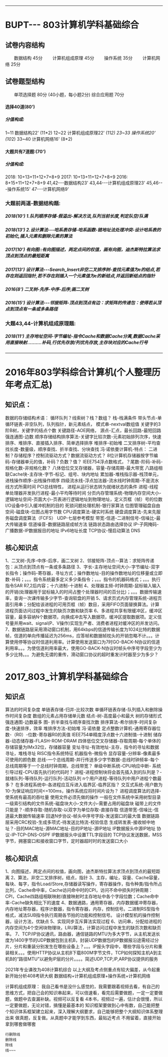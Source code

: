 --------------------------------------------
# BUPT---  803计算机学科基础综合
## 试卷内容结构
　　数据结构 45分
　　计算机组成原理 45分
　　操作系统 35分
　　计算机网络 25分
## 试卷题型结构
　　单项选择题 80分 (40小题，每小题2分)
        综合应用题 70分
        
#### 选择40道(80')
##### 分值构成:
1~11 数据结构22' (11*2)
12~22 计算机组成原理22' (11*2)
23~33 操作系统20' (10*2)
33~40 计算机网络16' (8*2)
#### 大题共有7道题:(70')
##### 分值构成:
2018: 10+13+11+12+7+8+9
2017: 10+13+11+12+7+8+9
2016: 8+15+11+12+7+8+9
41,42---数据结构23'
43,44---计算机组成原理23'
45,46---操作系统15'
47---计算机网络9'

### 大题前两道-数据结构题: 
##### 2018(10') 1.队列顺序存储-假溢出-解决方法,队列当前长度,判定队空/队满
##### 2018(13') 2.设计算法---哈系表存储-哈系函数-链地址法处理冲突-设计哈系表的初始化,插入元素和删除元素的算法

##### 2017(10') 有向图::有向图描述，两定点间的权值，画有向图，迪杰斯特拉算法求顶点到顶点的最短距离
##### 2017(13') 设计算法---Search_Insert非空二叉排序树-查找元素值为e的结点,若存在则返回指针,若不存在则插入一个元素值为e的新结点,并返回新结点的指针

##### 2016(8') 二叉树-先序-中序-后序;画二叉树
##### 2016(15') 设计算法---邻接矩阵-顶点到顶点有边：求矩阵的传递包：使得若从顶点到顶点有一条或多条路径

### 大题43,44-计算机组成原理题: 
##### 2018(11') 主存地址空间-字节编址-指令Cache和数据Cache分离,数据Cache采用直接映射..........补码,行优先存放/列优先存放,主存块对应的Cache行号


--------------------------------------------------------------


# 2016年803学科综合计算机(个人整理历年考点汇总)
## 知识点：
数据的存储结构术语： 循环队列？线索树？栈？数组？
栈-栈满条件
带头节点-单循环链表-非空队列，队列指针，新元素结点，
模式串-nextval数组值
关键字的3阶B树，关键字的结点个数
关键路径-AOE网络， 源点-汇点，最长回路-最短回路
强连通图-边数
顺序存储结构排序算法-关键字比较次数-元素初始排列次序，快速排序、堆排序、直接插入排序、简单选择排序
堆排序-初始堆
二叉排序树-平均查找长度-数量级，顺序查找、折半查找、分块查找
冯·诺依曼计算机-特点： 二进制？存储程序？控制流驱动方式？数据流驱动方式？
8位计算机存储器按字节编码-存储器单元的值，补码？负数？值？
IEEE754浮点数格式，？尾数-阶码-补码-规格化数-非规格化数？
八体低位交叉存储器，容量-存储周期-最大带宽
八路组相联Cache块-主存块-字节-标记、组号、块内地址
累加器-堆栈指示器-栈顶单元，进栈操作顺序-出栈操作顺序
四级流水线-浮点加法器-流水线时钟周期-不是流水线方式所需时间
PCI总线特性， 
进程从运行状态转为就绪状态的条件
进程-线程
单处理器并发执行进程-最小平均等待时间
分页内存管理系统-物理内存空间大小-逻辑地址空间-页面大小-页表进行逻辑地址到物理地址，定义页框（帧）号的位数
I/O设备中引入缓冲机制的目的
死锁问题处理机制-银行家算法
位图管理磁盘自由空间-磁盘块-位图占用字节数
CPU调度算法-硬实时系统
硬盘调度算法-先来先服务磁盘调度算法（FCFS）
UDP-七层参考模型
带宽-信道-二进制信号-信噪比-最大传输速率
信道噪音-数据链路层成帧方法
链路状态路由选择协议
IP-子网掩码-广播数据-IP数据报目的地址
IPv6地址长度
TCP协议-慢启动算法
DNS
## 核心知识点
1、二叉树-先序-中序-后序，画二叉树
2、邻接矩阵-顶点--算法：求矩阵传递包：从顶点到顶点有一条或多条路径
3、字长-主存地址空间大小-字节编址-双字长指令；操作码-寄存器，寻址方式；操作数地址-目的操作数地址的位移量或立即数-补码；。。。指令系统最多定义多少条指令；。。。指令的机器码格式；。。。执行指令SAR R7,2后内容；十六进制-十进制
4、处理器主频-时钟周期-鼠标输入输入的开销(处理器用于鼠标输入的时间占整个处理器时间的百分比)；。。。数据传输速率，查询一次课传输多少字节-查询软盘的开销
5、请求页式内存管理系统-进程页面引用串；分配给该进程的可用页框（帧）数目，采用FIFO页面替换算法。计算进程页面访问过程中发生的缺页次数和缺页率
6、多进程共享有限缓冲区，缓冲区容量，最多容纳N个数据项，向换成冲去写入数据项，缓冲区提取数据项。定义信号量并用wait、signal(P、V操作)实现生产者、消费者进程对缓冲区的并发访问。
7、数据链路层采用滑动窗口机制，用64kbps的信道传输长度为1024比特的数据帧，信道的单向传播延迟为256ms，应答帧和数据帧枕头的开销忽略不计。。。计算使用停等协议时信道利用率。计算使用发送窗口为7时GO-BACK-N协议的信道利用率。。。为使信道利用率最大，使用GO-BACK-N协议时帧头中序号字段至少为多少比特。。。为避免无谓的重传，滑动窗口协议的超时重发计时器至少为多少？


# 2017_803_计算机学科基础综合
## 知识点
算法的时间复杂度
单链表存储-归并-比较次数
单循环链表存储-队列插入和删除操作时间复杂度
数组的元素占用存储单元数
结点-树-高度最小和最大
树的存储形式
强连通图-边数最多
图-
折半查找与顺序查找次数
排序算法-希尔排序-时间复杂度-快速排序，效率
堆排序方法-初始堆
冯·诺依曼
定点整数计算机-通用寄存器位数-（R0）-位数-寄存器R0的真值
IEEE754单精度浮点数十六进制值-十进制
储存器-动态储存器-FLASH-ROM-DRAM
四体低位交叉存储器-存取周期-每个单体的存储容量为IMx32位，存储器容量
变址寻址-有效地址-主存，指令的寻址和数据寻址，堆栈寻址
RISC指令系统特征
机器指令-微指令
显存容量-分辨率-像素最多可使用的颜色数
总线-一个总线周期-并行传送多少字节数据-总线时钟频率-每个总线周期等于一个总线时钟周期，总线带宽？
单级中断系统-CPU响应中断-
系统引导过程-CPU首先执行的代码时？
进程-进程控制块将会首先插入到的队列是？-就绪队列-等待队列-运行队列-活动队列
n个用户进程-等待队列中用户进程个数最多？
在多进程系统中-各进程应互斥进入临界区-临界区指？
交互式系统-用户数为10-为保证响应时间<=100ms，操作系统应将时间片设为？
进程调度算法的选择-使系统有最高的吞吐量
使用文件必须先做的操作
一般在文件系统中采用树型目录
一级索引结构的文件系统-磁盘块大小-文件大小-需要占用的磁盘块
磁带上的文件只能是？-顺序存取-随机存取-以双字为单位存取-直接存取
信道带宽-信噪比-信道最大数据传输速率
回退N步协议-帧头中序号字段-发送窗口的最大值
数据链路层采用CRC校验-生成多项式-待发送比特流-校验信息
生成转发表-接收帧中地址？-目的MAC地址-源MAC地址-目的IP地址-源IP地址
IP数据报头中源IP地址
协议-IP-TCP-DNS-OSPF
IP数据报头中设置TTL字段目的
TCP协议发送数据，MSS字节，拥塞窗口和接收窗口字节，定时器超时时的发送窗口大小
## 核心知识点
1、向图描述，两定点间的权值，画向图，迪杰斯特拉算法求顶点到顶点的最短距离
2、算法，非空二叉排序树，结点，指针
3、主存，编址，容量、Cache容量，每块、每字，指令Load/Store,存储器读写操作，寄存器操作，指令种类/指令所占比列，Cache命中率，Cache访问命中时的CPI，访问不命中损失时钟周期：  CPI，Cache四路组相联映射/直接映射时主存地址中各个字段位数；Cache命中率-Cache缺失相比下的速度
4、数据通路，通用寄存器，内存数据缓冲寄存器，内存地址寄存器，程序计数器，指令寄存器，内存，控制信号。二进制RS型指令格式，减法SUB指令执行周期各节拍的功能和控制信号。 设计模型机的操作控制器，设计方法，优缺点
5、实现同步互斥算法实现过程
6、访问串，分配给进程的内存空间为4个空闲块物理块，LRU算法，计算访问过程中发生的缺页次数和缺页率。
7、TCP/IP协议通讯，路由器，通信链路的MTU为多大字节，从主机发送长度为1400字节的UDP数据包到主机B，封装UDP数据包的IP数据报沿途需经过分片，分片和重装分别发生在哪些设备上？。。。IP报头字段中，哪些字段与分片和重装相关。。。使用HTTP协议从主机B下载800M字节文件，TCP如何探知主机A到主机B的“路径MTU”以避免IP层的分片。。。。简述UDP,TCP,IP,ARP协议提供的服务


2021年专业课改为408计算机综合
以上大纲及考点侧重点有较大偏差，从今起重新开始分析408考研大纲
数据结构+计算机组成原理+操作系统+计算机网络

计算机组成原理：
我自己看书是没什么感觉的，我需要跟着视频去看，有自己的思维方式，把自己会的知识串起来，可以倍速看，看完后需要做题，一定一定要做题，做题中去查漏补缺。视频可以反复看
4本书，视频过一遍，估计会很慢，所以一定要做题，无论对错，搞懂是最基本的
知识框架要做到心中有数，自己能把整个知识体系框架建立起来，深入理解大纲要求，自己能够把整个大纲知识体系整理出来
做真题，反复做。从真题中才能学到东西，最贴近考点   不用留着，直接开始  拿到哪套做哪套

~~~测试多行删除线多
行删除线
删除线
除线
线~~~